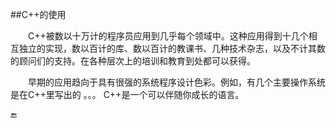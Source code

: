 ##C++的使用


&emsp;&emsp;C++被数以十万计的程序员应用到几乎每个领域中。这种应用得到十几个相互独立的实现，数以百计的库、数以百计的教课书、几种技术杂志，以及不计其数的顾问们的支持。在各种层次上的培训和教育到处都可以获得。

&emsp;&emsp;早期的应用趋向于具有很强的系统程序设计色彩。例如，有几个主要操作系统是在C++里写出的
。。。
C++是一个可以伴随你成长的语言。

🔚